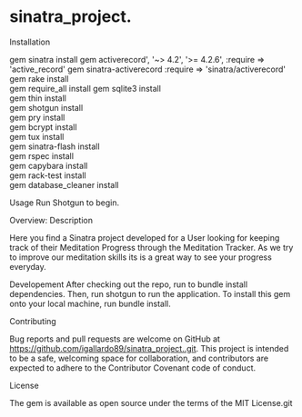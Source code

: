 
# sinatra_project.

Installation

gem sinatra install
gem activerecord', '~> 4.2', '>= 4.2.6', :require => 'active_record'
gem sinatra-activerecord :require => 'sinatra/activerecord'
gem rake install    
gem require_all install 
gem sqlite3 install     
gem thin install    
gem shotgun install  
gem pry install  
gem bcrypt install  
gem tux install  
gem sinatra-flash install  
gem rspec install  
gem capybara install  
gem rack-test install  
gem database_cleaner install  


Usage
Run Shotgun to begin.

Overview: Description

Here you find a Sinatra  project developed for a User looking for keeping track of their Meditation Progress through the Meditation Tracker. As we 
try to improve our meditation skills its is a great way to see your progress everyday.

Developement
After checking out the repo, run to  bundle install dependencies. Then, run shotgun to run the application. 
To install this gem onto your local machine, run bundle install.

Contributing

Bug reports and pull requests are welcome on GitHub at https://github.com/igallardo89/sinatra_project..git.
This project is intended to be a safe, welcoming space for collaboration, and contributors are expected to adhere to the Contributor Covenant code of conduct.

License

The gem is available as open source under the terms of the MIT License.git 